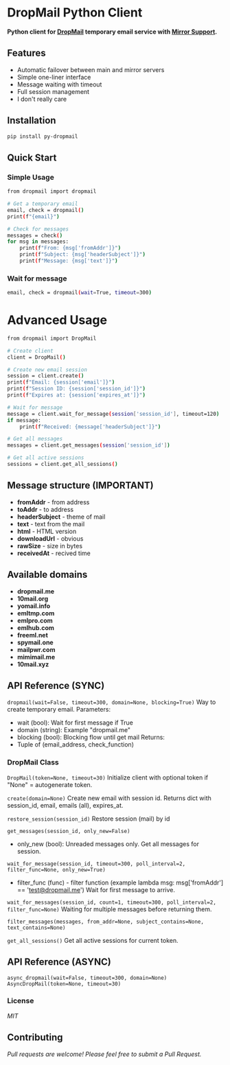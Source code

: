 # DropMail Python Client

**Python client for [DropMail](https://dropmail.me) temporary email service with [Mirror Support](https://mirror2.dropmail.info/).**

## Features

- Automatic failover between main and mirror servers
- Simple one-liner interface
- Message waiting with timeout
- Full session management
- I don't really care

## Installation

```bash
pip install py-dropmail
```

## Quick Start

### Simple Usage

```bash
from dropmail import dropmail

# Get a temporary email
email, check = dropmail()
print(f"{email}")

# Check for messages
messages = check()
for msg in messages:
    print(f"From: {msg['fromAddr']}")
    print(f"Subject: {msg['headerSubject']}")
    print(f"Message: {msg['text']}")
```

### Wait for message

```bash
email, check = dropmail(wait=True, timeout=300)
```

# Advanced Usage

```bash
from dropmail import DropMail

# Create client
client = DropMail()

# Create new email session
session = client.create()
print(f"Email: {session['email']}")
print(f"Session ID: {session['session_id']}")
print(f"Expires at: {session['expires_at']}")

# Wait for message
message = client.wait_for_message(session['session_id'], timeout=120)
if message:
    print(f"Received: {message['headerSubject']}")

# Get all messages
messages = client.get_messages(session['session_id'])

# Get all active sessions
sessions = client.get_all_sessions()
```

## Message structure (IMPORTANT)

- **fromAddr** - from address
- **toAddr** - to address
- **headerSubject** - theme of mail
- **text** - text from the mail
- **html** - HTML version
- **downloadUrl** - obvious
- **rawSize** - size in bytes
- **receivedAt** - recived time

## Available domains
- **dropmail.me**
- **10mail.org**
- **yomail.info**
- **emltmp.com**
- **emlpro.com**
- **emlhub.com**
- **freeml.net**
- **spymail.one**
- **mailpwr.com**
- **mimimail.me**
- **10mail.xyz**

## API Reference (SYNC)
`dropmail(wait=False, timeout=300, domain=None, blocking=True)`
Way to create temporary email.
Parameters:
- wait (bool): Wait for first message if True
- domain (string): Example "dropmail.me"
- blocking (bool): Blocking flow until get mail 
Returns:
- Tuple of (email_address, check_function)

### DropMail Class
`DropMail(token=None, timeout=30)`
Initialize client with optional token if "None" = autogenerate token.

`create(domain=None)`
Create new email with session id. 
Returns dict with session_id, email, emails (all), expires_at.

`restore_session(session_id)`
Restore session (mail) by id

`get_messages(session_id, only_new=False)`
- only_new (bool): Unreaded messages only.
Get all messages for session.

`wait_for_message(session_id, timeout=300, poll_interval=2, filter_func=None, only_new=True)`
- filter_func (func) - filter function (example lambda msg: msg['fromAddr'] == 'test@dropmail.me')
Wait for first message to arrive.

`wait_for_messages(session_id, count=1, timeout=300, poll_interval=2, filter_func=None)`
Waiting for multiple messages before returning them.

`filter_messages(messages, from_addr=None, subject_contains=None, text_contains=None)`

`get_all_sessions()`
Get all active sessions for current token.

## API Reference (ASYNC)

`async_dropmail(wait=False, timeout=300, domain=None)`
`AsyncDropMail(token=None, timeout=30)`

### License
*MIT*

## Contributing
*Pull requests are welcome! Please feel free to submit a Pull Request.*